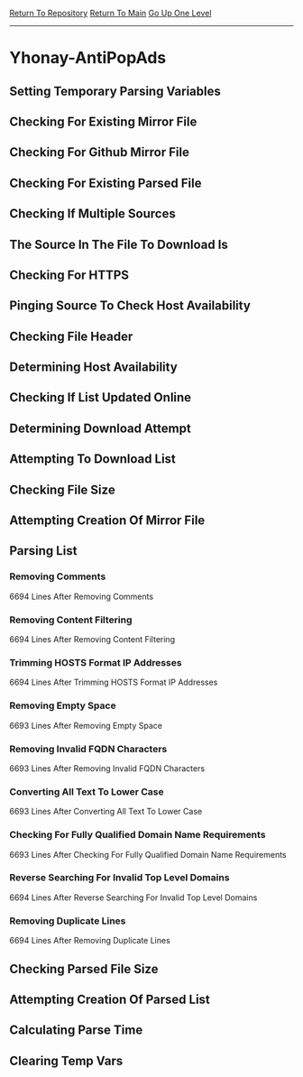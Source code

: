 [Return To Repository](https://github.com/deathbybandaid/piholeparser/)
[Return To Main](https://github.com/deathbybandaid/piholeparser/blob/master/RecentRunLogs/Mainlog.md)
[Go Up One Level](https://github.com/deathbybandaid/piholeparser/blob/master/RecentRunLogs/TopLevelScripts/30-Processing-External-Blacklists.md)
____________________________________
# Yhonay-AntiPopAds
## Setting Temporary Parsing Variables
## Checking For Existing Mirror File
## Checking For Github Mirror File
## Checking For Existing Parsed File
## Checking If Multiple Sources
## The Source In The File To Download Is
## Checking For HTTPS
## Pinging Source To Check Host Availability
## Checking File Header
## Determining Host Availability
## Checking If List Updated Online
## Determining Download Attempt
## Attempting To Download List
## Checking File Size
## Attempting Creation Of Mirror File
## Parsing List
### Removing Comments
6694 Lines After Removing Comments
### Removing Content Filtering
6694 Lines After Removing Content Filtering
### Trimming HOSTS Format IP Addresses
6694 Lines After Trimming HOSTS Format IP Addresses
### Removing Empty Space
6693 Lines After Removing Empty Space
### Removing Invalid FQDN Characters
6693 Lines After Removing Invalid FQDN Characters
### Converting All Text To Lower Case
6693 Lines After Converting All Text To Lower Case
### Checking For Fully Qualified Domain Name Requirements
6693 Lines After Checking For Fully Qualified Domain Name Requirements
### Reverse Searching For Invalid Top Level Domains
6694 Lines After Reverse Searching For Invalid Top Level Domains
### Removing Duplicate Lines
6694 Lines After Removing Duplicate Lines
## Checking Parsed File Size
## Attempting Creation Of Parsed List
## Calculating Parse Time
## Clearing Temp Vars

